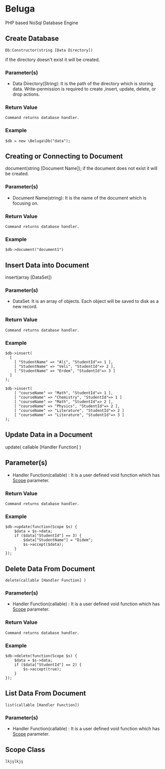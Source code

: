 # Beluga
PHP based NoSql Database Engine

## Create Database
    Db:Constructor(string [Data Directory])
if the directory doesn't exist it will be created.

### Parameter(s)
- Data Directory(String): It is the path of the directory which is storing data. Write-permission is required to create ,insert, update, delete, or drop actions.

### Return Value
    Command returns database handler.

### Example
    $db = new \Beluga\Db("data");

## Creating or Connecting to Document
document(string [Document Name]);
if the document does not exist it will be created.
### Parameter(s)
- Document Name(string): It is the name of the document which is focusing on.

### Return Value
    Command returns database handler.

### Example
    $db->document("document1")
    
## Insert Data into Document
insert(array [DataSet])
### Parameter(s)
- DataSet: It is an array of objects. Each object will be saved to disk as a new record.

### Return Value 
    Command returns database handler.

### Example
    $db->insert(
      [
        [ "StudentName" => "Ali", "StudentId"=> 1 ],
        [ "StudentName" => "Veli", "StudentId"=> 2 ],
        [ "StudentName" => "Erdem", "StudentId"=> 3 ]
      ]  
    );

    $db->insert(
        [ "courseName" => "Math", "StudentId"=> 1 ],
        [ "courseName" => "Chemistry", "StudentId"=> 1 ]
        [ "courseName" => "Math", "StudentId"=> 2 ],
        [ "courseName" => "Physics", "StudentId"=> 2 ],
        [ "courseName" => "Literature", "StudentId"=> 2 ]
        [ "courseName" => "Literature", "StudentId"=> 3 ]
    );

## Update Data in a Document
update( callable [Handler Function] )

## Parameter(s)
- Handler Function(callable) : It is a user defined void function which has [Scope](#scope-class) parameter.   

### Return Value 
    Command returns database handler.

### Example
    $db->update(function(Scope $s) {
        $data = $s->data;
        if ($data["StudentId"] == 3) {
            $data["StudentName"] = "Didem";
            $s->accept($data);
        }
    });

## Delete Data From Document
    delete(callable [Handler Function] )

### Parameter(s)
- Handler Function(callable) : It is a user defined void function which has [Scope](#scope-class) parameter. 

### Return Value 
    Command returns database handler.

### Example
    $db->delete(function(Scope $s) {
        $data = $s->data;
        if ($data["StudentId"] == 2) {
            $s->accept(true);
        }
    });

## List Data From Document
    list(callable [Handler Function])

### Parameter(s)
- Handler Function(callable) : It is a user defined void function which has [Scope](#scope-class) parameter.
    
## Scope Class
    lkjşlkjş
